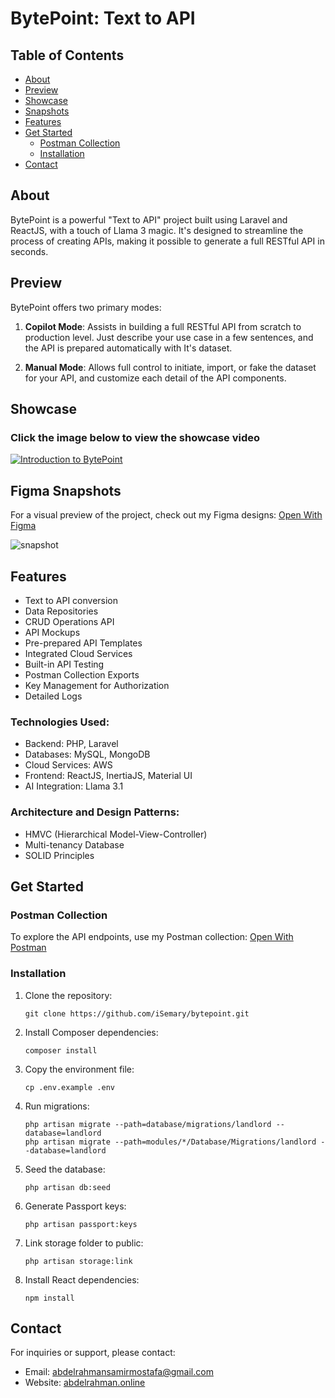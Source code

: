 # BytePoint: Text to API

## Table of Contents

-   [About](#about)
-   [Preview](#preview)
-   [Showcase](#showcase)
-   [Snapshots](#figma-snapshots)
-   [Features](#features)
-   [Get Started](#get-started)
    -   [Postman Collection](#postman-collection)
    -   [Installation](#installation)
-   [Contact](#contact)

## About

BytePoint is a powerful "Text to API" project built using Laravel and ReactJS, with a touch of Llama 3 magic. It's designed to streamline the process of creating APIs, making it possible to generate a full RESTful API in seconds.

## Preview

BytePoint offers two primary modes:

1. **Copilot Mode**: Assists in building a full RESTful API from scratch to production level. Just describe your use case in a few sentences, and the API is prepared automatically with It's dataset.

2. **Manual Mode**: Allows full control to initiate, import, or fake the dataset for your API, and customize each detail of the API components.

## Showcase

### Click the image below to view the showcase video
[![Introduction to BytePoint](https://i.ibb.co/phFVsVk/Preview.jpg)](https://player.vimeo.com/video/)

## Figma Snapshots

For a visual preview of the project, check out my Figma designs:
[Open With Figma](https://www.figma.com/design/8A4uOB1LCVCABODcEsNk1f/BytePoint)

<img alt="snapshot" src="https://i.ibb.co/0ryX35C/Screenshot-from-2024-08-01-13-26-40.png" />

## Features

-   Text to API conversion
-   Data Repositories
-   CRUD Operations API
-   API Mockups
-   Pre-prepared API Templates
-   Integrated Cloud Services
-   Built-in API Testing
-   Postman Collection Exports
-   Key Management for Authorization
-   Detailed Logs

### Technologies Used:

-   Backend: PHP, Laravel
-   Databases: MySQL, MongoDB
-   Cloud Services: AWS
-   Frontend: ReactJS, InertiaJS, Material UI
-   AI Integration: Llama 3.1

### Architecture and Design Patterns:

-   HMVC (Hierarchical Model-View-Controller)
-   Multi-tenancy Database
-   SOLID Principles

## Get Started

### Postman Collection

To explore the API endpoints, use my Postman collection:
[Open With Postman](https://www.postman.com/petitfour/workspace/bytepoint)

### Installation

1. Clone the repository:

    ```
    git clone https://github.com/iSemary/bytepoint.git
    ```

2. Install Composer dependencies:

    ```
    composer install
    ```

3. Copy the environment file:

    ```
    cp .env.example .env
    ```

4. Run migrations:

    ```
    php artisan migrate --path=database/migrations/landlord --database=landlord
    php artisan migrate --path=modules/*/Database/Migrations/landlord --database=landlord
    ```

5. Seed the database:

    ```
    php artisan db:seed
    ```

6. Generate Passport keys:

    ```
    php artisan passport:keys
    ```

7. Link storage folder to public:

    ```
    php artisan storage:link
    ```

8. Install React dependencies:
    ```
    npm install
    ```

## Contact

For inquiries or support, please contact:

-   Email: [abdelrahmansamirmostafa@gmail.com](mailto:abdelrahmansamirmostafa@gmail.com)
-   Website: [abdelrahman.online](https://www.abdelrahman.online/)
